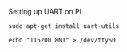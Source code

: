 Setting up UART on Pi

```commandline
sudo apt-get install uart-utils
```

```commandline
echo "115200 8N1" > /dev/ttyS0
```